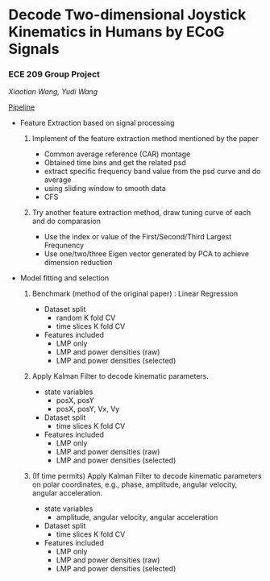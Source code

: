 # Decode Two-dimensional Joystick Kinematics in Humans by ECoG Signals 

### ECE 209 Group Project 

*Xiaotian Wang, Yudi Wang*

<u>Pipeline</u>

- Feature Extraction based on signal processing
  1. Implement of the feature extraction method mentioned by the paper
     - Common average reference (CAR) montage
     - Obtained time bins and get the related psd
     - extract specific frequency band value from the psd curve and do average
     - using sliding window to smooth data
     - CFS
  
  2. Try another feature extraction method, draw tuning curve of each and do comparasion
     - Use the index or value of the First/Second/Third Largest Frequnency
     - Use one/two/three Eigen vector generated by PCA to achieve dimension reduction

   
- Model fitting and selection
    1. Benchmark (method of the original paper) : Linear Regression
        - Dataset split
           - random K fold CV
           - time slices K fold CV
        - Features included
           - LMP only
           - LMP and power densities (raw)
           - LMP and power densities (selected)

    2. Apply Kalman Filter to decode kinematic parameters.
        - state variables
           - posX, posY
           - posX, posY, Vx, Vy
        - Dataset split
           - time slices K fold CV
        - Features included
           - LMP only
           - LMP and power densities (raw)
           - LMP and power densities (selected)

    3. (If time permits) Apply Kalman Filter to decode kinematic parameters on polar coordinates, e.g., phase, amplitude, angular velocity, angular acceleration.

        - state variables
           - amplitude, angular velocity, angular acceleration
        - Dataset split
           - time slices K fold CV
        - Features included
           - LMP only
           - LMP and power densities (raw)
           - LMP and power densities (selected)
